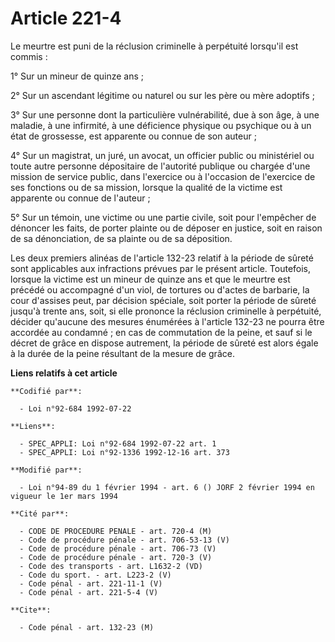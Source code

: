 # Article 221-4

Le meurtre est puni de la réclusion criminelle à perpétuité lorsqu'il est commis :

1° Sur un mineur de quinze ans ;

2° Sur un ascendant légitime ou naturel ou sur les père ou mère adoptifs ;

3° Sur une personne dont la particulière vulnérabilité, due à son âge, à une maladie, à une infirmité, à une déficience
physique ou psychique ou à un état de grossesse, est apparente ou connue de son auteur ;

4° Sur un magistrat, un juré, un avocat, un officier public ou ministériel ou toute autre personne dépositaire de l'autorité
publique ou chargée d'une mission de service public, dans l'exercice ou à l'occasion de l'exercice de ses fonctions ou de sa
mission, lorsque la qualité de la victime est apparente ou connue de l'auteur ;

5° Sur un témoin, une victime ou une partie civile, soit pour l'empêcher de dénoncer les faits, de porter plainte ou de
déposer en justice, soit en raison de sa dénonciation, de sa plainte ou de sa déposition.

Les deux premiers alinéas de l'article 132-23 relatif à la période de sûreté sont applicables aux infractions prévues par le
présent article. Toutefois, lorsque la victime est un mineur de quinze ans et que le meurtre est précédé ou accompagné d'un
viol, de tortures ou d'actes de barbarie, la cour d'assises peut, par décision spéciale, soit porter la période de sûreté
jusqu'à trente ans, soit, si elle prononce la réclusion criminelle à perpétuité, décider qu'aucune des mesures énumérées à
l'article 132-23 ne pourra être accordée au condamné ; en cas de commutation de la peine, et sauf si le décret de grâce en
dispose autrement, la période de sûreté est alors égale à la durée de la peine résultant de la mesure de grâce.

**Liens relatifs à cet article**

	**Codifié par**:

	  - Loi n°92-684 1992-07-22

	**Liens**:

	  - SPEC_APPLI: Loi n°92-684 1992-07-22 art. 1
	  - SPEC_APPLI: Loi n°92-1336 1992-12-16 art. 373

	**Modifié par**:

	  - Loi n°94-89 du 1 février 1994 - art. 6 () JORF 2 février 1994 en vigueur le 1er mars 1994

	**Cité par**:

	  - CODE DE PROCEDURE PENALE - art. 720-4 (M)
	  - Code de procédure pénale - art. 706-53-13 (V)
	  - Code de procédure pénale - art. 706-73 (V)
	  - Code de procédure pénale - art. 720-3 (V)
	  - Code des transports - art. L1632-2 (VD)
	  - Code du sport. - art. L223-2 (V)
	  - Code pénal - art. 221-11-1 (V)
	  - Code pénal - art. 221-5-4 (V)

	**Cite**:

	  - Code pénal - art. 132-23 (M)
